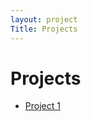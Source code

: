 ```yaml
---
layout: project
Title: Projects
---
```

<script>
import {page, navigating} from '$app/stores'
let path = $page.path
</script>

# Projects
- [Project 1]({path}/project1)


